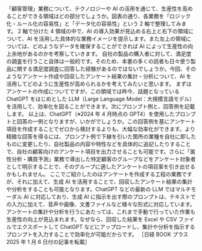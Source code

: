 ###

「顧客管理」業務について、テクノロジーや AI の活用を通じて、生産性を高めることができる領域はどの部分でしょうか。図表の通り、各業務を「ロジック化・ルール化の容易性」と「データ化の容易性」という 2 軸で整理してみます。
2 軸で分けた 4 領域の中で、AI の導入効果が見込める右上と右下の領域について、AI を活用した具体的な業務イメージを提示します。また左上の領域については、どのようなデータを確保することができれば AI によって生産性の向上余地があるのかを考察していきます。
自社の製品の購入者に対して、満足度の調査を行うこと自体は一般的です。そのため、本書の多くの読者も日々使う製品に関する満足度調査に回答した経験があるのではないでしょうか。今回、そのようなアンケート作成や回収したアンケート結果の集計・分析について、AI を活用してどのように生産性が高められるかを考えてみたいと思います。
まずはアンケートの作成についてですが、この領域では昨今、話題となっている ChatGPT をはじめとした LLM（Large Language Model：大規模言語モデル）を活用して、効率化を図ることができます。次にプロンプト例と、回答例を記載します。
以上は、ChatGPT（※2024 年 4 月時点の GPT4）を使用したプロンプトと回答の一例となりますが、いかがでしょうか。この回答例を基にアンケート項目を作成することでゼロから検討するよりも、大幅な効率化ができます。より精緻な回答を得るには、プロンプト例で下線を引いた箇所の業種を自社に即したものに変更したり、自社製品の内容や特性などを具体的に追記したりすることで、自社の顧客向けのアンケート項目を出力させることも可能です。さらに「属性分析・購買予測」業務で導出した特定顧客のグループなどをアンケート対象者として明示することで、そのグループに適したアンケートの項目案を引き出せるかもしれません。
ここでご紹介したのはアンケートを作成する工程の業務ですが、それに加えて、生成 AI を活用することで、回収したアンケート結果の集計や分析をすることも可能となります。ChatGPT などの最新の LLM ではマルチモーダル AI に対応しており、生成 AI に指示を出す際のプロンプトは、テキストでの入力に加えて、音声や画像、文書ファイルなど様々な形式に対応しています。アンケートの集計や分析を行うにあたっては、これまで手動で行っていた作業も生産性の向上が見込まれます。なぜなら、回収した結果を Excel や CSV ファイルでエクスポートして ChatGPT などにアップロードし、集計や分析を指示するプロンプトを入力することで効率化が可能だからです。
［日経 BOOK プラス 2025 年 1 月 6 日付の記事を転載］
